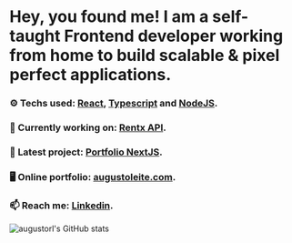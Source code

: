 

# Hey, you found me! I am a self-taught Frontend developer working from home to build scalable & pixel perfect applications.

### ⚙ Techs used: <a href="https://pt-br.reactjs.org/"> React,</a> <a href="https://www.typescriptlang.org/"> Typescript</a> and  <a href="https://nodejs.org/en/"> NodeJS</a>.


### 🌱 Currently working on: [Rentx API](https://github.com/augustorl/Ignite-CarAPI).



### 🔭 Latest project: [Portfolio NextJS](https://github.com/augustorl/portfolio-nextjs).


### 🖥 Online portfolio: [augustoleite.com](https://augustoleite.com).


### 📫 Reach me: <a href="https://linkedin.com/in/augustorl"> Linkedin</a>.


![augustorl's GitHub stats](https://github-readme-stats.vercel.app/api?username=augustorl&show_icons=true&theme=dracula)
<!--
**augustorl/augustorl** is a ✨ _special_ ✨ repository because its `README.md` (this file) appears on your GitHub profile.

Here are some ideas to get you started:

- 🔭 I’m currently working on ...
- 🌱 I’m currently learning ...
- 👯 I’m looking to collaborate on ...
- 🤔 I’m looking for help with ...
- 💬 Ask me about ...
- 📫 How to reach me: ...
- 😄 Pronouns: ...
- ⚡ Fun fact: ...
-->
